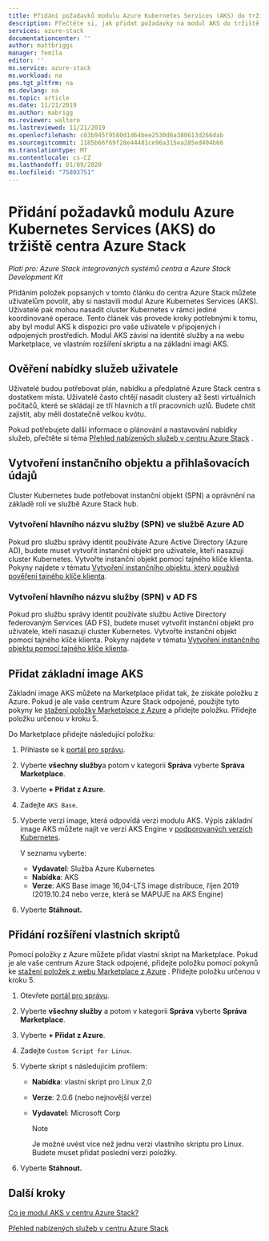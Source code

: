 ```yaml
---
title: Přidání požadavků modulu Azure Kubernetes Services (AKS) do tržiště centra Azure Stack | Microsoft Docs
description: Přečtěte si, jak přidat požadavky na modul AKS do tržiště centra Azure Stack.
services: azure-stack
documentationcenter: ''
author: mattbriggs
manager: femila
editor: ''
ms.service: azure-stack
ms.workload: na
pms.tgt_pltfrm: na
ms.devlang: na
ms.topic: article
ms.date: 11/21/2019
ms.author: mabrigg
ms.reviewer: waltero
ms.lastreviewed: 11/21/2019
ms.openlocfilehash: c03b945f9580d1d64bee2530d6a380613d266dab
ms.sourcegitcommit: 1185b66f69f28e44481ce96a315ea285ed404b66
ms.translationtype: MT
ms.contentlocale: cs-CZ
ms.lasthandoff: 01/09/2020
ms.locfileid: "75803751"
---
```

# <a name="add-the-azure-kubernetes-services-aks-engine-prerequisites-to-the-azure-stack-hub-marketplace"></a>Přidání požadavků modulu Azure Kubernetes Services (AKS) do tržiště centra Azure Stack

*Platí pro: Azure Stack integrovaných systémů centra a Azure Stack Development Kit*

Přidáním položek popsaných v tomto článku do centra Azure Stack můžete uživatelům povolit, aby si nastavili modul Azure Kubernetes Services (AKS). Uživatelé pak mohou nasadit cluster Kubernetes v rámci jediné koordinované operace. Tento článek vás provede kroky potřebnými k tomu, aby byl modul AKS k dispozici pro vaše uživatele v připojených i odpojených prostředích. Modul AKS závisí na identitě služby a na webu Marketplace, ve vlastním rozšíření skriptu a na základní imagi AKS.

## <a name="check-your-users-service-offering"></a>Ověření nabídky služeb uživatele

Uživatelé budou potřebovat plán, nabídku a předplatné Azure Stack centra s dostatkem místa. Uživatelé často chtějí nasadit clustery až šesti virtuálních počítačů, které se skládají ze tří hlavních a tří pracovních uzlů. Budete chtít zajistit, aby měli dostatečně velkou kvótu.

Pokud potřebujete další informace o plánování a nastavování nabídky služeb, přečtěte si téma [Přehled nabízených služeb v centru Azure Stack](service-plan-offer-subscription-overview.md) .

## <a name="create-a-service-principal-and-credentials"></a>Vytvoření instančního objektu a přihlašovacích údajů

Cluster Kubernetes bude potřebovat instanční objekt (SPN) a oprávnění na základě rolí ve službě Azure Stack hub.

### <a name="create-an-spn-in-azure-ad"></a>Vytvoření hlavního názvu služby (SPN) ve službě Azure AD

Pokud pro službu správy identit používáte Azure Active Directory (Azure AD), budete muset vytvořit instanční objekt pro uživatele, kteří nasazují cluster Kubernetes. Vytvořte instanční objekt pomocí tajného klíče klienta. Pokyny najdete v tématu [Vytvoření instančního objektu, který používá pověření tajného klíče klienta](azure-stack-create-service-principals.md#create-a-service-principal-that-uses-a-client-secret-credential).

### <a name="create-an-spn-in-ad-fs"></a>Vytvoření hlavního názvu služby (SPN) v AD FS

Pokud pro službu správy identit používáte službu Active Directory federovaným Services (AD FS), budete muset vytvořit instanční objekt pro uživatele, kteří nasazují cluster Kubernetes. Vytvořte instanční objekt pomocí tajného klíče klienta. Pokyny najdete v tématu [Vytvoření instančního objektu pomocí tajného klíče klienta](azure-stack-create-service-principals.md#create-a-service-principal-that-uses-client-secret-credentials).

## <a name="add-the-aks-base-image"></a>Přidat základní image AKS

Základní image AKS můžete na Marketplace přidat tak, že získáte položku z Azure. Pokud je ale vaše centrum Azure Stack odpojené, použijte tyto pokyny ke [stažení položky Marketplace z Azure](https://docs.microsoft.com/azure-stack/operator/azure-stack-download-azure-marketplace-item?view=azs-1908#disconnected-or-a-partially-connected-scenario) a přidejte položku. Přidejte položku určenou v kroku 5.

Do Marketplace přidejte následující položku:

1. Přihlaste se k [portál pro správu](https://adminportal.local.azurestack.external).

1. Vyberte **všechny služby**a potom v kategorii **Správa** vyberte **Správa Marketplace**.

1. Vyberte **+ Přidat z Azure**.

1. Zadejte `AKS Base`.

1. Vyberte verzi image, která odpovídá verzi modulu AKS. Výpis základní image AKS můžete najít ve verzi AKS Engine v [podporovaných verzích Kubernetes](https://github.com/Azure/aks-engine/blob/master/docs/topics/azure-stack.md#supported-kubernetes-versions). 

    V seznamu vyberte:
    - **Vydavatel**: Služba Azure Kubernetes
    - **Nabídka**: AKS
    - **Verze**: AKS Base image 16,04-LTS image distribuce, říjen 2019 (2019.10.24 nebo verze, která se MAPUJE na AKS Engine)

1. Vyberte **Stáhnout.**

## <a name="add-a-custom-script-extension"></a>Přidání rozšíření vlastních skriptů

Pomocí položky z Azure můžete přidat vlastní skript na Marketplace. Pokud je ale vaše centrum Azure Stack odpojené, přidejte položku pomocí pokynů ke [stažení položek z webu Marketplace z Azure](https://docs.microsoft.com/azure-stack/operator/azure-stack-download-azure-marketplace-item?view=azs-1908#disconnected-or-a-partially-connected-scenario) .  Přidejte položku určenou v kroku 5.

1. Otevřete [portál pro správu](https://adminportal.local.azurestack.external).

1. Vyberte **všechny služby** a potom v kategorii **Správa** vyberte **Správa Marketplace**.

1. Vyberte **+ Přidat z Azure**.

1. Zadejte `Custom Script for Linux`.

1. Vyberte skript s následujícím profilem:
   - **Nabídka**: vlastní skript pro Linux 2,0
   - **Verze**: 2.0.6 (nebo nejnovější verze)
   - **Vydavatel**: Microsoft Corp

     > [!Note]  
     > Je možné uvést více než jednu verzi vlastního skriptu pro Linux. Budete muset přidat poslední verzi položky.

1. Vyberte **Stáhnout.**

## <a name="next-steps"></a>Další kroky

[Co je modul AKS v centru Azure Stack?](../user/azure-stack-kubernetes-aks-engine-overview.md)

[Přehled nabízených služeb v centru Azure Stack](service-plan-offer-subscription-overview.md)
